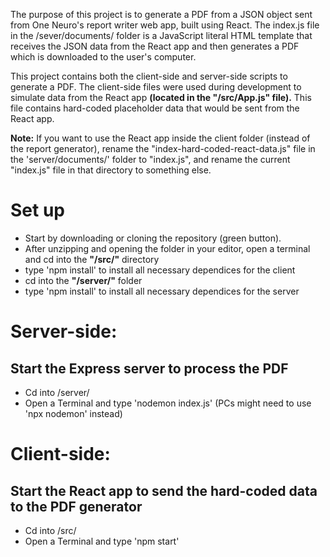 The purpose of this project is to generate a PDF from a JSON object sent from One Neuro's report writer web app, built using React. The index.js file in the /sever/documents/ folder is a JavaScript literal HTML template that receives the JSON data from the React app and then generates a PDF which is downloaded to the user's computer.

This project contains both the client-side and server-side scripts to generate a PDF. The client-side files were used during development to simulate data from the React app **(located in the "/src/App.js" file).** This file contains hard-coded placeholder data that would be sent from the React app. 

**Note:** If you want to use the React app inside the client folder (instead of the report generator), rename the "index-hard-coded-react-data.js" file in the 'server/documents/' folder to "index.js", and rename the current "index.js" file in that directory to something else.

# Set up
- Start by downloading or cloning the repository (green button).
- After unzipping and opening the folder in your editor, open a terminal and cd into the **"/src/"** directory
- type 'npm install' to install all necessary dependices for the client
- cd into the **"/server/"** folder
- type 'npm install' to install all necessary dependices for the server

# Server-side:
## Start the Express server to process the PDF
- Cd into /server/
- Open a Terminal and type 'nodemon index.js' (PCs might need to use 'npx nodemon' instead)


# Client-side:
## Start the React app to send the hard-coded data to the PDF generator
- Cd into /src/
- Open a Terminal and type 'npm start'


